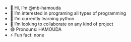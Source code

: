 - 👋 Hi, I’m @mb-hamouda
- 👀 I’m interested in programing all types of programming
- 🌱 I’m currently learning python
- 💞️ I’m looking to collaborate on any kind of project 
- 😄 Pronouns: HAMOUDA
- ⚡ Fun fact: none

<!---
mb-hamouda/mb-hamouda is a ✨ special ✨ repository because its `README.md` (this file) appears on your GitHub profile.
You can click the Preview link to take a look at your changes.
--->
